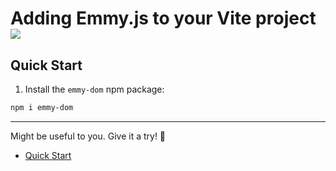 # Adding Emmy.js to your Vite project <img class="inline h-[3rem]" src="https://cdn.jsdelivr.net/gh/devicons/devicon@latest/icons/vitejs/vitejs-original.svg" />
          
## Quick Start
1. Install the `emmy-dom` npm package:
```bash
npm i emmy-dom
```


<hr>
Might be useful to you. Give it a try! 🚀

- [Quick Start](/documentation)
